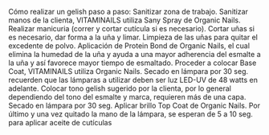 Cómo realizar un gelish paso a paso:
Sanitizar zona de trabajo.
Sanitizar manos de la clienta, VITAMINAILS utiliza Sany Spray de Organic Nails.
Realizar manicuria (correr y cortar cutícula si es necesario).
Cortar uñas si es necesario, dar forma a la uña y limar.
Limpieza de las uñas para quitar el excedente de polvo.
Aplicación de Protein Bond de Organic Nails, el cual elimina la humedad de la uña y ayuda a una mayor adherencia del esmalte a la uña y así favorece mayor tiempo de esmaltado.
Proceder a colocar Base Coat, VITAMINAILS utiliza Organic Nails.
Secado en lámpara por 30 seg. recuerden que las lámparas a utilizar deben ser luz LED-UV de 48 watts en adelante.
Colocar tono gelish sugerido por la clienta, por lo general dependiendo del tono del esmalte y marca, requieren más de una capa.
Secado en lámpara por 30 seg.
Aplicar brillo Top Coat de Organic Nails.
Por último y una vez quitado la mano de la lámpara, se esperan de 5 a 10 seg. para aplicar aceite de cutículas
